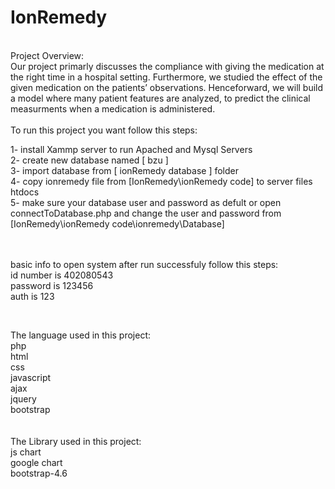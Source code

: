 # IonRemedy
<br>
Project Overview:<br>
Our project primarly discusses the compliance with giving the medication at the right time in a hospital setting.  Furthermore, we studied the effect of the given medication on the patients’ observations. Henceforward, we will build a model where many patient features are analyzed, to predict the clinical measurments when a medication is administered.
<br><br>
To run this project you want follow this steps:

1- install Xammp server to run Apached and Mysql Servers <br />
2- create new database named [ bzu ] <br />
3- import database from [ ionRemedy database ] folder <br />
4- copy ionremedy file from [IonRemedy\ionRemedy code] to server files htdocs <br />
5- make sure your database user and password as defult or open connectToDatabase.php and change the user and password from [IonRemedy\ionRemedy code\ionremedy\Database]

<br /><br />
basic info to open system after run successfuly follow this steps:<br/>
id number is 402080543<br/>
password is 123456<br/>
auth is 123<br/>

<br/>

The language used in this project:<br/>
php<br/>
html<br/>
css<br/>
javascript<br/>
ajax<br/>
jquery<br/>
bootstrap<br/>
<br /><br/>
The Library used in this project:<br/>
js chart<br/>
google chart<br/>
bootstrap-4.6<br/>
